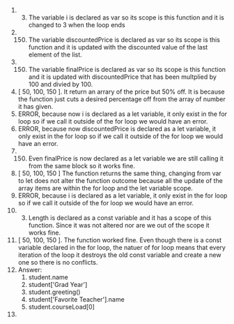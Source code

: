 1. 3. The variable i is declared as var so its scope is this function and it is changed to 3 when the loop ends
2. 150. The variable discountedPrice is declared as var so its scope is this function and it is updated with the discounted value of the last element of the list.  
3. 150. The variable finalPrice is declared as var so its scope is this function and it is updated with discountedPrice that has been multplied by 100 and divied by 100.
4. [ 50, 100, 150 ]. It return an arrary of the price but 50% off. It is because the function just cuts a desired percentage off from the array of number it has given.
5. ERROR, because now i is declared as a let variable, it only exist in the for loop so if we call it outside of the for loop we would have an error.
6. ERROR, because now discountedPrice is declared as a let variable, it only exist in the for loop so if we call it outside of the for loop we would have an error.
7. 150. Even finalPrice is now declared as a let variable we are still calling it from the same block so it works fine.
8. [ 50, 100, 150 ] The function returns the same thing, changing from var to let does not alter the function outcome because all the update of the array items are within the for loop and the let variable scope.
9. ERROR, because i is declared as a let variable, it only exist in the for loop so if we call it outside of the for loop we would have an error.
10. 3. Length is declared as a const variable and it has a scope of this function. Since it was not altered nor are we out of the scope it works fine.
11. [ 50, 100, 150 ]. The function worked fine. Even though there is a const variable declared in the for loop, the natuer of for loop means that every iteration of the loop it destroys the old const variable and create a new one so there is no conflicts.
12. Answer:
    1.  student.name
    2.  student['Grad Year']
    3.  student.greeting()
    4.  student['Favorite Teacher'].name
    5.  student.courseLoad[0]
13. 